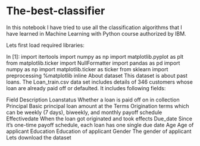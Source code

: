 # The-best-classifier

In this notebook I have tried to use all the classification algorithms that I have learned in Machine Learning with Python course authorized by IBM.

Lets first load required libraries:

In [1]: import itertools import numpy as np import matplotlib.pyplot as plt from matplotlib.ticker import NullFormatter import pandas as pd import numpy as np import matplotlib.ticker as ticker from sklearn import preprocessing %matplotlib inline About dataset This dataset is about past loans. The Loan_train.csv data set includes details of 346 customers whose loan are already paid off or defaulted. It includes following fields:

Field Description Loanstatus Whether a loan is paid off on in collection Principal Basic principal loan amount at the Terms Origination terms which can be weekly (7 days), biweekly, and monthly payoff schedule Effectivedate When the loan got originated and took effects Due_date Since it’s one-time payoff schedule, each loan has one single due date Age Age of applicant Education Education of applicant Gender The gender of applicant Lets download the dataset

